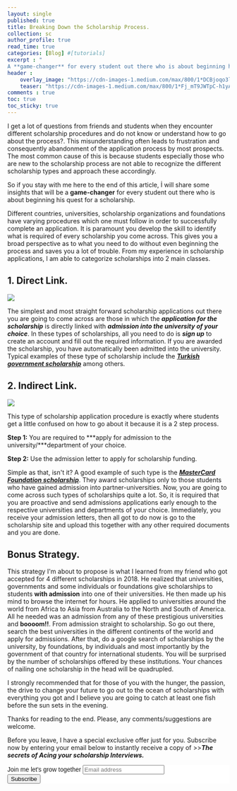 ```yaml
---
layout: single
published: true
title: Breaking Down the Scholarship Process.
collection: sc
author_profile: true
read_time: true
categories: [Blog] #[tutorials]
excerpt : "
A **game-changer** for every student out there who is about beginning his quest for a scholarship."
header :
    overlay_image: "https://cdn-images-1.medium.com/max/800/1*DCBjoqo3lLcxuthD_cEKQA.png"
    teaser: "https://cdn-images-1.medium.com/max/800/1*Fj_mT9JWTpC-h1yAUlq5NA.jpeg"
comments : true
toc: true
toc_sticky: true
---
```


I get a lot of questions from friends and students when they encounter different scholarship procedures and do not know or understand how to go about the process?. This misunderstanding often leads to frustration and consequently abandonment of the application process by most prospects. The most common cause of this is because students especially those who are new to the scholarship process are not able to recognize the different scholarship types and approach these accordingly.

So if you stay with me here to the end of this article, İ will share some insights that will be a **game-changer** for every student out there who is about beginning his quest for a scholarship.

Different countries, universities, scholarship organizations and foundations have varying procedures which one must follow in order to successfully complete an application. It is paramount you develop the skill to identify what is required of every scholarship you come across. This gives you a broad perspective as to what you need to do without even beginning the process and saves you a lot of trouble. From my experience in scholarship applications, I am able to categorize scholarships into 2 main classes.

## 1. Direct Link.

![](https://cdn-images-1.medium.com/max/800/1*SrzKbqf5gMluwe9fzmaVsg.png)

The simplest and most straight forward scholarship applications out there you are going to come across are those in which the ***application for the scholarship*** is directly linked with ***admission into the university of your choice***. In these types of scholarships, all you need to do is ***sign up*** to create an account and fill out the required information. If you are awarded the scholarship, you have automatically been admitted into the university. Typical examples of these type of scholarship include the [***Turkish government scholarship***](https://turkiyeburslari.gov.tr/) among others.

## 2. Indirect Link.

![](https://cdn-images-1.medium.com/max/800/1*dtzTdsK3X59BojN1ed3YPA.jpeg)

This type of scholarship application procedure is exactly where students get a little confused on how to go about it because it is a 2 step process.

**Step 1:** You are required to ***apply for admission to the university/***department of your choice.

**Step 2:** Use the admission letter to apply for scholarship funding.

Simple as that, isn't it? A good example of such type is the [***MasterCard Foundation scholarship***](https://mastercardfdn.org/all/scholars/). They award scholarships only to those students who have gained admission into partner-universities. Now, you are going to come across such types of scholarships quite a lot. So, it is required that you are proactive and send admissions applications early enough to the respective universities and departments of your choice. Immediately, you receive your admission letters, then all got to do now is go to the scholarship site and upload this together with any other required documents and you are done.

## Bonus Strategy.

This strategy I'm about to propose is what I learned from my friend who got accepted for 4 different scholarships in 2018. He realized that universities, governments and some individuals or foundations give scholarships to students **with admission** into one of their universities. He then made up his mind to browse the internet for hours. He applied to universities around the world from Africa to Asia from Australia to the North and South of America. All he needed was an admission from any of these prestigious universities and **boooom!!**. From admission straight to scholarship. So go out there, search the best universities in the different continents of the world and apply for admissions. After that, do a google search of scholarships by the university, by foundations, by individuals and most importantly by the government of that country for international students. You will be surprised by the number of scholarships offered by these institutions. Your chances of nailing one scholarship in the head will be quadrupled.

I strongly recommended that for those of you with the hunger, the passion, the drive to change your future to go out to the ocean of scholarships with everything you got and I believe you are going to catch at least one fish before the sun sets in the evening.

Thanks for reading to the end. Please, any comments/suggestions are welcome.

Before you leave, I have a special exclusive offer just for you. Subscribe now by entering your email below to instantly receive a copy of >>***The secrets of Acing your scholarship Interviews.***

<!-- Begin Mailchimp Signup Form -->
<link href="//cdn-images.mailchimp.com/embedcode/horizontal-slim-10_7.css" rel="stylesheet" type="text/css">
<style type="text/css">
	#mc_embed_signup{background:#fff; clear:left; font:14px Helvetica,Arial,sans-serif; width:100%;}
	/* Add your own Mailchimp form style overrides in your site stylesheet or in this style block.
	   We recommend moving this block and the preceding CSS link to the HEAD of your HTML file. */
</style>
<div id="mc_embed_signup">
<form action="https://github.us4.list-manage.com/subscribe/post?u=ca4847e09fa3eca66eff34e12&amp;id=cf9e9cda45" method="post" id="mc-embedded-subscribe-form" name="mc-embedded-subscribe-form" class="validate" target="_blank" novalidate>
    <div id="mc_embed_signup_scroll">
	<label for="mce-EMAIL">Join me let's grow together</label>
	<input type="email" value="" name="EMAIL" class="email" id="mce-EMAIL" placeholder="Email address" required>
    <!-- real people should not fill this in and expect good things - do not remove this or risk form bot signups-->
    <div style="position: absolute; left: -5000px;" aria-hidden="true"><input type="text" name="b_ca4847e09fa3eca66eff34e12_cf9e9cda45" tabindex="-1" value=""></div>
    <div class="clear"><input type="submit" value="Subscribe" name="subscribe" id="mc-embedded-subscribe" class="button"></div>
    </div>
</form>
</div>

<!--End mc_embed_signup-->
